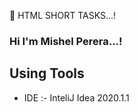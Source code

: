 🔰  HTML SHORT TASKS...!

### Hi I'm Mishel Perera...!

 ## Using Tools
- IDE :- InteliJ Idea 2020.1.1



